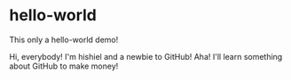 # hello-world
This only a hello-world demo!

Hi, everybody! I'm hishiel and a newbie to GitHub! Aha!
I'll learn something about GitHub to make money!

